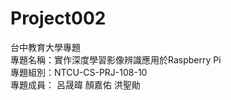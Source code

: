 # Project002
台中教育大學專題
<br>專題名稱：實作深度學習影像辨識應用於Raspberry Pi
<br>專題組別：NTCU-CS-PRJ-108-10
<br>專題成員： 呂晟暐 顏嘉佑 洪聖勛
